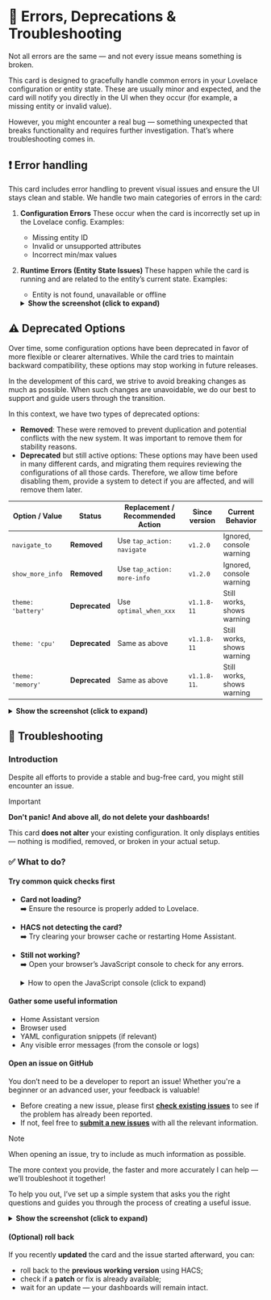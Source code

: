 # 🚨 Errors, Deprecations & Troubleshooting

Not all errors are the same — and not every issue means something is broken.

This card is designed to gracefully handle common errors in your Lovelace configuration or entity state. These are usually minor and expected, and the card will notify you directly in the UI when they occur (for example, a missing entity or invalid value).

However, you might encounter a real bug — something unexpected that breaks functionality and requires further investigation. That’s where troubleshooting comes in.

## ❗ Error handling

This card includes error handling to prevent visual issues and ensure the UI
stays clean and stable. We handle two main categories of errors in the card:

1. **Configuration Errors**
    These occur when the card is incorrectly set up in the Lovelace config.
    Examples:

    - Missing entity ID
    - Invalid or unsupported attributes
    - Incorrect min/max values

2. **Runtime Errors (Entity State Issues)**
    These happen while the card is running and are related to the entity’s
    current state. Examples:
    - Entity is not found, unavailable or offline
    <details>
    <summary><strong>Show the screenshot (click to expand)</strong></summary>

    <img src="https://raw.githubusercontent.com/francois-le-ko4la/lovelace-entity-progress-card/main/doc/errors.png" alt="error" width="500px"/>

    </details>

## ⚠️ Deprecated Options

Over time, some configuration options have been deprecated in favor of more flexible or clearer alternatives.
While the card tries to maintain backward compatibility, these options may stop working in future releases.

In the development of this card, we strive to avoid breaking changes as much as possible. When such changes are unavoidable, we do our best to support
and guide users through the transition.

In this context, we have two types of deprecated options:

- **Removed**: These were removed to prevent duplication and potential conflicts with the new system.
  It was important to remove them for stability reasons.
- **Deprecated** but still active options: These options may have been used in many different cards, and migrating them requires reviewing the configurations
  of all those cards. Therefore, we allow time before disabling them, provide a system to detect if you are affected, and will remove them later.

| Option / Value     | Status         | Replacement / Recommended Action | Since version | Current Behavior           |
| ------------------ | -------------- | -------------------------------- | ------------- | -------------------------- |
| `navigate_to`      | **Removed**    | Use `tap_action: navigate`       | `v1.2.0`      | Ignored, console warning   |
| `show_more_info`   | **Removed**    | Use `tap_action: more-info`      | `v1.2.0`      | Ignored, console warning   |
| `theme: 'battery'` | **Deprecated** | Use `optimal_when_xxx`           | `v1.1.8-11`   | Still works, shows warning |
| `theme: 'cpu'`     | **Deprecated** | Same as above                    | `v1.1.8-11`   | Still works, shows warning |
| `theme: 'memory'`  | **Deprecated** | Same as above                    | `v1.1.8-11`.  | Still works, shows warning |

<details>
<summary><strong>Show the screenshot (click to expand)</strong></summary>

![Deprecated warnings](https://raw.githubusercontent.com/francois-le-ko4la/lovelace-entity-progress-card/main/doc/deprecated.png)

</details>

## 🐞 Troubleshooting

### Introduction

Despite all efforts to provide a stable and bug-free card, you might still encounter an issue.  

> [!IMPORTANT]
> **Don't panic! And above all, do not delete your dashboards!**  
>
> This card **does not alter** your existing configuration. It only displays entities — nothing is modified,
> removed, or broken in your actual setup.

### ✅ What to do?

#### Try common quick checks first

- **Card not loading?**  
 ➡️ Ensure the resource is properly added to Lovelace.
- **HACS not detecting the card?**  
 ➡️ Try clearing your browser cache or restarting Home Assistant.
- **Still not working?**  
 ➡️ Open your browser’s JavaScript console to check for any errors.  
  <details>
  <summary> How to open the JavaScript console (click to expand)</summary>

  #### 🦊 Firefox

  - **Method 1: Keyboard Shortcut**
    - Press `F12` or `Ctrl + Shift + K` (Mac: `Cmd + Option + K`)
  - **Method 2: Menu Navigation**
    - Click the ≡ menu button (top-right)
    - Go to **Web Developer** → **Web Console**

  #### 🌐 Chrome / Chromium

  - **Method 1: Keyboard Shortcut**
    - Press `F12` or `Ctrl + Shift + J` (Mac: `Cmd + Option + J`)
  - **Method 2: Menu Navigation**
    - Click the ⋮ three-dot menu (top-right)
    - Go to **More tools** → **Developer tools**
    - Select the **Console** tab

  #### 🧭 Safari

  - **Method 1: Keyboard Shortcut**  
    Press `Cmd + Option + C`  
  - **Method 2: Menu Navigation**  
    Enable the Develop menu first (if not already enabled):  
    - Go to **Safari** → **Preferences** → **Advanced**  
    - Check **Show Develop menu in menu bar**  
    Then:  
    Click **Develop** → **Show JavaScript Console**

  #### 🐘 Opera

  - **Method 1: Keyboard Shortcut**  
    Press `Ctrl + Shift + I` (Mac: `Cmd + Option + I`)  
  - **Method 2: Menu Navigation**  
    Click the O menu button (top-left)  
    Go to **Developer** → **Developer tools**  
    Select the **Console** tab

  #### 🧱 Edge

  - **Method 1: Keyboard Shortcut**  
    Press `F12` or `Ctrl + Shift + I` (Mac: `Cmd + Option + I`)  
  - **Method 2: Menu Navigation**  
    Click the ⋯ three-dot menu (top-right)  
    Go to **More tools** → **Developer tools**  
    Select the **Console** tab
  </details>

#### Gather some useful information

- Home Assistant version
- Browser used
- YAML configuration snippets (if relevant)
- Any visible error messages (from the console or logs)

#### Open an issue on GitHub

You don’t need to be a developer to report an issue!
Whether you're a beginner or an advanced user, your feedback is valuable!

- Before creating a new issue, please first **[check existing issues](https://github.com/francois-le-ko4la/lovelace-entity-progress-card/issues)**
  to see if the problem has already been reported.  
- If not, feel free to **[submit a new issues](https://github.com/francois-le-ko4la/lovelace-entity-progress-card/issues)** with all the relevant information.
  
> [!NOTE]
> When opening an issue, try to include as much information as possible.
>
> The more context you provide, the faster and more accurately I can help — we’ll troubleshoot it together!
>
> To help you out, I’ve set up a simple system that asks you the right questions and guides you through the process
> of creating a useful issue.
  
  <details>
  <summary><strong>Show the screenshot (click to expand)</strong></summary>

  <img src="https://raw.githubusercontent.com/francois-le-ko4la/lovelace-entity-progress-card/main/doc/create_issue.png" alt="create issue" width="500px"/>

  </details>

#### (Optional) roll back

If you recently **updated** the card and the issue started afterward, you can:

- roll back to the **previous working version** using HACS;
- check if a **patch** or fix is already available;
- wait for an update — your dashboards will remain intact.
